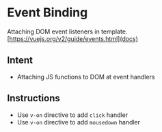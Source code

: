 # Event Binding

Attaching DOM event listeners in template. [https://vuejs.org/v2/guide/events.html](docs)

## Intent

- Attaching JS functions to DOM at event handlers

## Instructions

- Use `v-on` directive to add `click` handler
- Use `v-on` directive to add `mousedown` handler
